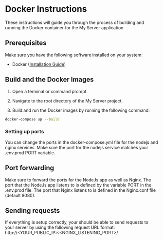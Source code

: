 # Docker Instructions

These instructions will guide you through the process of building and running the Docker container for the My Server application.

## Prerequisites

Make sure you have the following software installed on your system:

-   Docker ([Installation Guide](https://docs.docker.com/get-docker/))

## Build and the Docker Images

1. Open a terminal or command prompt.

2. Navigate to the root directory of the My Server project.

3. Build and run the Docker images by running the following command:

```bash
docker-compose up --build
```

### Setting up ports

You can change the ports in the docker-compose.yml file for the nodejs and nginx services.
Make sure the port for the nodejs service matches your .env.prod PORT variable.

## Port forwarding

Make sure to forward the ports for the NodeJs app as well as Nginx.
The port that the NodeJs app listens to is defined by the variable PORT in the .env.prod file.
The port that Nginx listens to is defined in the Nginx.conf file (default 8080).

## Sending requests

If everything is setup correctly, your should be able to send requests to your server by using the following request URL format: http://<YOUR_PUBLIC_IP>:<NGINX_LISTENING_PORT>/<ENDPOINT>